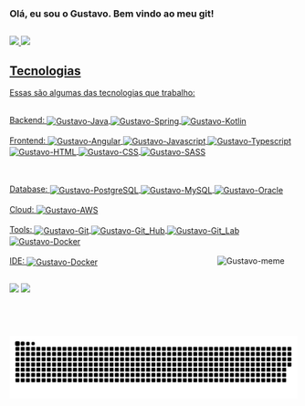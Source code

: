 ### Olá, eu sou o Gustavo. Bem vindo ao meu git!
##
<div>
  <a href="https://github.com/gustavopaco">
  <img height="180em" src="https://github-readme-stats.vercel.app/api?username=gustavopaco&show_icons=true&theme=dark&include_all_commits=true&count_private=true"/>
  <img height="180em" src="https://github-readme-stats.vercel.app/api/top-langs/?username=gustavopaco&layout=compact&langs_count=6&theme=dark"/>
</div>

## Tecnologias
<div style="display: inline_block">
  <p>Essas são algumas das tecnologias que trabalho:</p>
  <br>
  <span>Backend: </span>
  <img align="center" alt="Gustavo-Java" title="Java" src="https://img.shields.io/badge/Java-content?logo=coffeescript&labelColor=1565C0&color=1565C0">
  <img align="center" alt="Gustavo-Spring" title="Spring" src="https://img.shields.io/badge/Spring-content?logo=spring&labelColor=424242&color=424242">
  <img align="center" alt="Gustavo-Kotlin" title="Kotlin" src="https://img.shields.io/badge/Kotlin-content?logo=kotlin&labelColor=424242&color=424242">
  <br><br>
  <span>Frontend: </span>
  <img align="center" alt="Gustavo-Angular" title="Angular" src="https://img.shields.io/badge/Angular-content?logo=angular&labelColor=FF3D00&color=FF3D00">
  <img align="center" alt="Gustavo-Javascript" title="Javascript" src="https://img.shields.io/badge/Javascript-content?logo=javascript&labelColor=212121&color=212121">
  <img align="center" alt="Gustavo-Typescript" title="Typescript" src="https://img.shields.io/badge/Typescript-content?logo=typescript&logoColor=FFFFFF&labelColor=0D61A9&color=0D61A9">
  <img align="center" alt="Gustavo-HTML" title="HTML5" src="https://img.shields.io/badge/HTML5-content?logo=html5&logoColor=FFFFFF&labelColor=E65100&color=E65100">
  <img align="center" alt="Gustavo-CSS" title="CSS3" src="https://img.shields.io/badge/CSS3-content?logo=css3&logoColor=FFFFFF&labelColor=0277BD&color=0277BD">
  <img align="center" alt="Gustavo-SASS" title="SASS" src="https://img.shields.io/badge/SASS-content?logo=sass&logoColor=FFFFFF&labelColor=F06292&color=F06292">

  <br><br>
  <span>Database: </span>
  <img align="center" alt="Gustavo-PostgreSQL" title="PostgreSQL" src="https://img.shields.io/badge/PostreSQL-content?logo=postgresql&logoColor=FFFFFF&labelColor=0277BD&color=0277BD">
  <img align="center" alt="Gustavo-MySQL" title="MySQL" src="https://img.shields.io/badge/MySQL-content?logo=mysql&logoColor=FFFFFF&labelColor=018FB4&color=018FB4">
  <img align="center" alt="Gustavo-Oracle" title="Oracle" src="https://img.shields.io/badge/Oracle-content?logo=oracle&logoColor=FFFFFF&labelColor=EF0F14&color=EF0F14">
  <br><br>
  <span>Cloud: </span>
  <img align="center" alt="Gustavo-AWS" title="Amazon Cloud" src="https://img.shields.io/badge/AWS_Cloud-content?logo=amazonaws&logoColor=FFFFFF&labelColor=FF9900&color=FF9900">
  <br><br>
  <span>Tools: </span>
  <img align="center" alt="Gustavo-Git" title="Git" src="https://img.shields.io/badge/Git-content?logo=git&labelColor=424242&color=424242">
  <img align="center" alt="Gustavo-Git_Hub" title="Git Hub" src="https://img.shields.io/badge/Git_Hub-content?logo=github&logoColor=FFFFFF&labelColor=424242&color=424242">
  <img align="center" alt="Gustavo-Git_Lab" title="Git Lab" src="https://img.shields.io/badge/Git_Lab-content?logo=gitlab&labelColor=424242&color=424242">
  <img align="center" alt="Gustavo-Docker" title="Docker" src="https://img.shields.io/badge/Docker-content?logo=docker&logoColor=FFFFFF&labelColor=0288D1&color=0288D1">
  <br><br>
  <span>IDE: </span>
  <img align="center" alt="Gustavo-Docker" title="Docker" src="https://img.shields.io/badge/Intellij_IDEA-content?logo=intellijidea&labelColor=424242&color=424242">
  <img align="right" height="140" width="140" alt="Gustavo-meme" src="https://cdn.discordapp.com/attachments/571455633711169587/876293684860186694/Webp.net-gifmaker.gif">
</div>
  
##

<div> 
  <a href = "mailto:gustavopaco@gmail.com" target="_blank"><img src="https://img.shields.io/badge/GMAIL-c?style=for-the-badge&logo=gmail&labelColor=424242&color=424242" target="_blank"></a>
  <a href="https://www.linkedin.com/in/gustavo-paco-99977520b" target="_blank"><img src="https://img.shields.io/badge/-LinkedIn-%230077B5?style=for-the-badge&logo=linkedin&logoColor=white" target="_blank"></a> 

  ![Snake animation](https://github.com/gustavopaco/gustavopaco/blob/output/github-contribution-grid-snake.svg)
</div>
  
##
  
<!--
**gustavopaco/gustavopaco** is a ✨ _special_ ✨ repository because its `README.md` (this file) appears on your GitHub profile.

Here are some ideas to get you started:

- 🔭 I’m currently working on ...
- 🌱 I’m currently learning ...
- 👯 I’m looking to collaborate on ...
- 🤔 I’m looking for help with ...
- 💬 Ask me about ...
- 📫 How to reach me: ...
- 😄 Pronouns: ...
- ⚡ Fun fact: ...
-->
